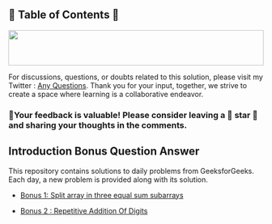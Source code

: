 ## 📜 Table of Contents 📜

<!--Line-->
<a href="https://github.com/Sangram03/160DaysGFG" style="text-decoration: none;">
<img src="https://i.imgur.com/dBaSKWF.gif" height="70" width="100%">
</a>

For discussions, questions, or doubts related to this solution, please visit my Twitter : [Any Questions](https://x.com/Sangram87661527?s=08 ). Thank you for your input, together, we strive to create a space where learning is a collaborative endeavor.

### 🔮Your feedback is valuable! Please consider leaving a 🌟 star 🌟 and sharing your thoughts in the comments.



## Introduction Bonus Question Answer

This repository contains solutions to daily problems from GeeksforGeeks. Each day, a new problem is provided along with its solution.


- [Bonus 1: Split array in three equal sum subarrays](https://github.com/Sangram03/160DaysGFG/blob/main/bonus/bonus01Logic.md)

- [Bonus 2 : Repetitive Addition Of Digits](https://github.com/Sangram03/160DaysGFG/blob/main/bonus/bonus02Logic.md)
